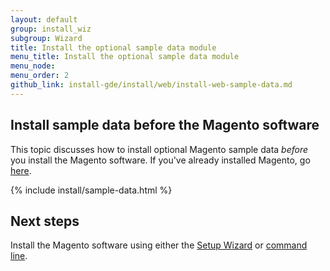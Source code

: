 ```yaml
---
layout: default
group: install_wiz 
subgroup: Wizard
title: Install the optional sample data module
menu_title: Install the optional sample data module
menu_node: 
menu_order: 2
github_link: install-gde/install/web/install-web-sample-data.md
---
```


## Install sample data before the Magento software

This topic discusses how to install optional Magento sample data *before* you install the Magento software. If you've already installed Magento, go <a href="{{ site.gdeurl }}install-gde/install/sample-data.html">here</a>.
  
{% include install/sample-data.html %}

<h2 id="sample-next-steps">Next steps</h2>
Install the Magento software using either the <a href="{{ site.gdeurl }}install-gde/install/web/install-web.html">Setup Wizard</a> or <a href="{{ site.gdeurl }}install-gde/install/cli/install-cli.html">command line</a>.